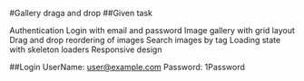 #Gallery draga and drop
##Given task

Authentication
Login with email and password
Image gallery with grid layout
Drag and drop reordering of images
Search images by tag
Loading state with skeleton loaders
Responsive design

##Login
UserName: user@example.com
Password: 1Password
